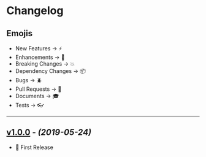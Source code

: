 # Changelog

## Emojis

- New Features -> :zap:
- Enhancements -> :star2:
- Breaking Changes -> :boom:
- Dependency Changes -> :package:
- Bugs -> :beetle:
- Pull Requests -> :book:
- Documents -> :mortar_board:
- Tests -> :eyeglasses:

---

## [v1.0.0](https://github.com/foxifyjs/i18n/releases/tag/v1.0.0) - _(2019-05-24)_

- :tada: First Release
